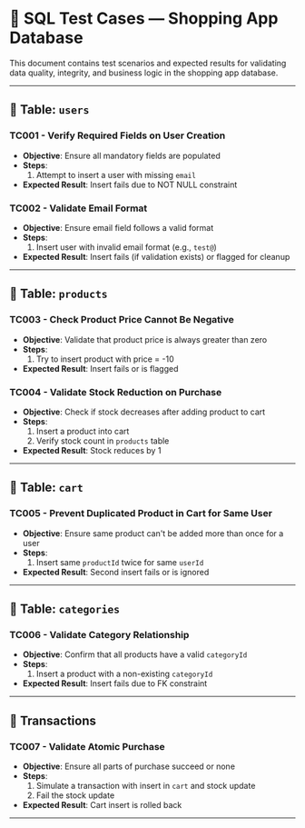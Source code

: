 # 🧪 SQL Test Cases — Shopping App Database

This document contains test scenarios and expected results for validating data quality, integrity, and business logic in the shopping app database.

---

## 📌 Table: `users`

### TC001 - Verify Required Fields on User Creation
- **Objective**: Ensure all mandatory fields are populated
- **Steps**:
  1. Attempt to insert a user with missing `email`
- **Expected Result**: Insert fails due to NOT NULL constraint

### TC002 - Validate Email Format
- **Objective**: Ensure email field follows a valid format
- **Steps**:
  1. Insert user with invalid email format (e.g., `test@`)
- **Expected Result**: Insert fails (if validation exists) or flagged for cleanup

---

## 📌 Table: `products`

### TC003 - Check Product Price Cannot Be Negative
- **Objective**: Validate that product price is always greater than zero
- **Steps**:
  1. Try to insert product with price = -10
- **Expected Result**: Insert fails or is flagged

### TC004 - Validate Stock Reduction on Purchase
- **Objective**: Check if stock decreases after adding product to cart
- **Steps**:
  1. Insert a product into cart
  2. Verify stock count in `products` table
- **Expected Result**: Stock reduces by 1

---

## 📌 Table: `cart`

### TC005 - Prevent Duplicated Product in Cart for Same User
- **Objective**: Ensure same product can't be added more than once for a user
- **Steps**:
  1. Insert same `productId` twice for same `userId`
- **Expected Result**: Second insert fails or is ignored

---

## 📌 Table: `categories`

### TC006 - Validate Category Relationship
- **Objective**: Confirm that all products have a valid `categoryId`
- **Steps**:
  1. Insert a product with a non-existing `categoryId`
- **Expected Result**: Insert fails due to FK constraint

---

## 📌 Transactions

### TC007 - Validate Atomic Purchase
- **Objective**: Ensure all parts of purchase succeed or none
- **Steps**:
  1. Simulate a transaction with insert in `cart` and stock update
  2. Fail the stock update
- **Expected Result**: Cart insert is rolled back

---
